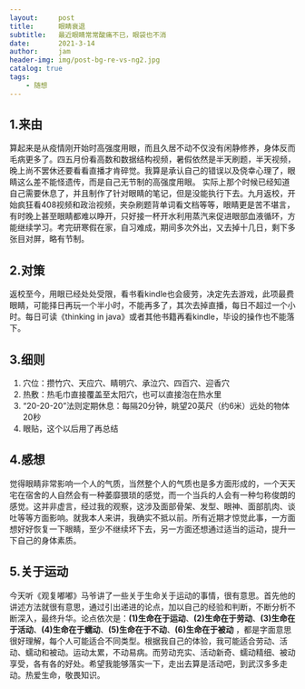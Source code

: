 ```yaml
---
layout:     post
title:      眼睛衰退
subtitle:   最近眼睛常常酸痛不已，眼袋也不消
date:       2021-3-14
author:     jam
header-img: img/post-bg-re-vs-ng2.jpg
catalog: true
tags:
    - 随想
---
```


## 1.来由
算起来是从疫情刚开始时高强度用眼，而且久居不动不仅没有闲静修养，身体反而毛病更多了。四五月份看高数和数据结构视频，暑假依然是半天刷题，半天视频，晚上尚不罢休还要看看直播才肯碎觉。我算是承认自己的错误以及侥幸心理了，眼睛这么差不能怪遗传，而是自己无节制的高强度用眼。
实际上那个时候已经知道自己需要休息了，并且制作了针对眼睛的笔记，但是没能执行下去。九月返校，开始疯狂看408视频和政治视频，夹杂刷题背单词看文档等等，眼睛更是苦不堪言，有时晚上甚至眼睛都难以睁开，只好接一杯开水利用蒸汽来促进眼部血液循环，方能继续学习。考完研寒假在家，自习难成，期间多次外出，又去掉十几日，剩下多张目对屏，略有节制。
## 2.对策
返校至今，用眼已经处处受限，看书看kindle也会疲劳，决定先去游戏，此项最费眼睛，可能择日再玩一个半小时，不能再多了，其次去掉直播，每日不超过一个小时。每日可读《thinking in java》或者其他书籍再看kindle，毕设的操作也不能落下。
## 3.细则
   1. 穴位：攒竹穴、天应穴、睛明穴、承泣穴、四百穴、迎香穴
   2. 热敷：热毛巾直接覆盖至太阳穴，也可以直接泡在热水里
   3. “20-20-20”法则定期休息：每隔20分钟，眺望20英尺（约6米）远处的物体20秒
   4. 眼贴，这个以后用了再总结
## 4.感想
觉得眼睛非常影响一个人的气质，当然整个人的气质也是多方面形成的，一个天天宅在宿舍的人自然会有一种萎靡猥琐的感觉，而一个当兵的人会有一种匀称俊朗的感觉。这并非虚言，经过我的观察，这涉及面部骨架、发型、眼神、面部肌肉、谈吐等等方面影响。就我本人来讲，我确实不抵以前。所有近期才惊觉此事，一方面想好好恢复一下眼睛，至少不继续坏下去，另一方面还想通过适当的运动，提升一下自己的身体素质。
## 5.关于运动
今天听《观复嘟嘟》马爷讲了一些关于生命关于运动的事情，很有意思。首先他的讲述方法就很有意思，通过引出递进的论点，加以自己的经验和判断，不断分析不断深入，最终升华。论点依次是：**(1)生命在于运动**、**(2)生命在于劳动**、**(3)生命在于活动**、**(4)生命在于蠕动**、**(5)生命在于不动**、**(6)生命在于被动** ，都是字面意思很好理解，每个人可能适合不同类型。根据我自己的体验，我可能适合劳动、活动、蠕动和被动。运动太累，不动易病。而劳动充实、活动新奇、蠕动精细、被动享受，各有各的好处。希望我能够落实一下，走出去算是活动吧，到武汉多多走动。热爱生命，敬畏知识。
